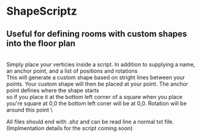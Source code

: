 # ShapeScriptz
## Useful for defining rooms with custom shapes into the floor plan
\
Simply place your verticies inside a script. In addition to supplying a name, an anchor point, and a list of positions and rotations \
This will generate a custom shape based on stright lines between your points. Your custom shape will then be placed at your point. The anchor point defines where the shape starts \
so if you place it at the bottom left corner of a square when you place you're square at 0,0 the bottom left coner will be at 0,0. Rotation will be around this point \
  
All files should end with .shz and can be read line a normal txt file. (Implmentation details for the script coming soon)
